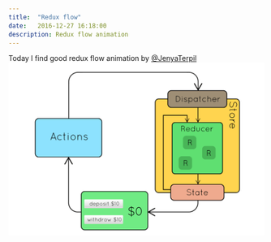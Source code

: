 ```yaml
---
title:  "Redux flow"
date:   2016-12-27 16:18:00
description: Redux flow animation
---
```

Today I find good redux flow animation by [@JenyaTerpil](https://twitter.com/JenyaTerpil)
![alt text](/assets/images/Redux.gif "Redux flow animation")
